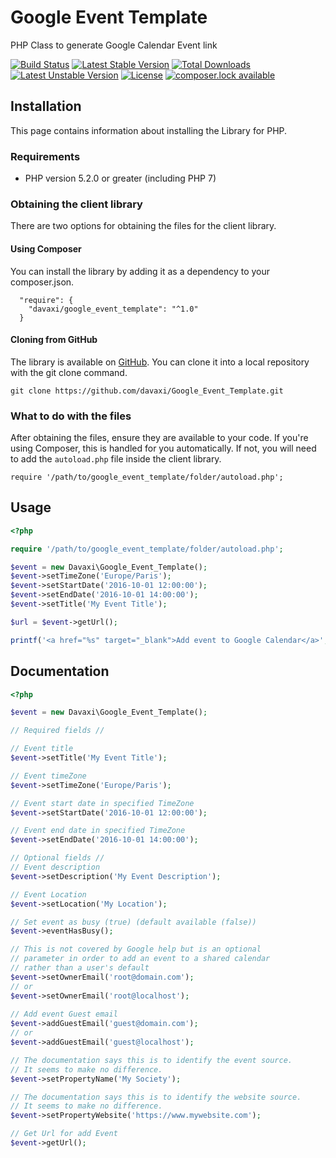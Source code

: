 # Google Event Template

PHP Class to generate Google Calendar Event link

[![Build Status](https://travis-ci.org/davaxi/Google_Event_Template.svg)](https://travis-ci.org/davaxi/Google_Event_Template)
[![Latest Stable Version](https://poser.pugx.org/davaxi/google_event_template/version)](https://packagist.org/packages/davaxi/google_event_template)
[![Total Downloads](https://poser.pugx.org/davaxi/google_event_template/downloads)](https://packagist.org/packages/davaxi/google_event_template)
[![Latest Unstable Version](https://poser.pugx.org/davaxi/google_event_template/v/unstable)](//packagist.org/packages/davaxi/google_event_template)
[![License](https://poser.pugx.org/davaxi/google_event_template/license)](https://packagist.org/packages/davaxi/google_event_template)
[![composer.lock available](https://poser.pugx.org/davaxi/google_event_template/composerlock)](https://packagist.org/packages/davaxi/google_event_template)

## Installation

This page contains information about installing the Library for PHP.

### Requirements

- PHP version 5.2.0 or greater (including PHP 7)

### Obtaining the client library

There are two options for obtaining the files for the client library.

#### Using Composer

You can install the library by adding it as a dependency to your composer.json.

```
  "require": {
    "davaxi/google_event_template": "^1.0"
  }
```

#### Cloning from GitHub

The library is available on [GitHub](https://github.com/davaxi/Google_Event_Template). You can clone it into a local repository with the git clone command.

```
git clone https://github.com/davaxi/Google_Event_Template.git
```

### What to do with the files

After obtaining the files, ensure they are available to your code. If you're using Composer, this is handled for you automatically. If not, you will need to add the `autoload.php` file inside the client library.

```
require '/path/to/google_event_template/folder/autoload.php';
```

## Usage

```php
<?php

require '/path/to/google_event_template/folder/autoload.php';

$event = new Davaxi\Google_Event_Template();
$event->setTimeZone('Europe/Paris');
$event->setStartDate('2016-10-01 12:00:00');
$event->setEndDate('2016-10-01 14:00:00');
$event->setTitle('My Event Title');

$url = $event->getUrl();

printf('<a href="%s" target="_blank">Add event to Google Calendar</a>', $url);
```

## Documentation

```php
<?php

$event = new Davaxi\Google_Event_Template();

// Required fields //

// Event title
$event->setTitle('My Event Title');

// Event timeZone
$event->setTimeZone('Europe/Paris');

// Event start date in specified TimeZone
$event->setStartDate('2016-10-01 12:00:00');

// Event end date in specified TimeZone
$event->setEndDate('2016-10-01 14:00:00');

// Optional fields //
// Event description
$event->setDescription('My Event Description');

// Event Location
$event->setLocation('My Location');

// Set event as busy (true) (default available (false))
$event->eventHasBusy();

// This is not covered by Google help but is an optional 
// parameter in order to add an event to a shared calendar 
// rather than a user's default
$event->setOwnerEmail('root@domain.com');
// or 
$event->setOwnerEmail('root@localhost');
 
// Add event Guest email
$event->addGuestEmail('guest@domain.com');
// or 
$event->addGuestEmail('guest@localhost');

// The documentation says this is to identify the event source.
// It seems to make no difference.
$event->setPropertyName('My Society');

// The documentation says this is to identify the website source.
// It seems to make no difference.
$event->setPropertyWebsite('https://www.mywebsite.com');

// Get Url for add Event
$event->getUrl();
```
